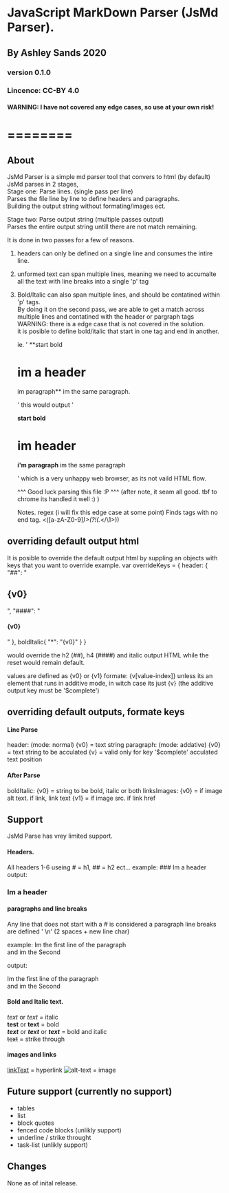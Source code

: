 # JavaScript MarkDown Parser (JsMd Parser).
## By Ashley Sands 2020 
### version 0.1.0
### Lincence: CC-BY 4.0
#### WARNING: I have not covered any edge cases, so use at your own risk!
========
===
## About
JsMd Parser is a simple md parser tool that convers to html (by default)   
JsMd parses in 2 stages,  
Stage one: Parse lines.                 (single pass per line)  
Parses the file line by line to define headers and paragraphs.  
Building the output string without formating/images ect.  

Stage two: Parse output string          (multiple passes output)  
Parses the entire output string untill there are not match remaining.  

It is done in two passes for a few of reasons.  
1. headers can only be defined on a single line and consumes the intire line.  
2. unformed text can span multiple lines, meaning we need to accumalte all the text with line breaks
   into a single 'p' tag

3. Bold/Italic can also span multiple lines, and should be contatined within 'p' tags.  
   By doing it on the second pass, we are able to get a match across multiple lines
   and contatined with the header or pargraph tags
   WARNING: there is a edge case that is not covered in the solution.  
   it is posible to define bold/italic that start in one tag and end in another.  
     
   ie.
   '
   **start bold
   # im a header
   im paragraph** im the same paragraph.

   '
    this would output
    '<p><b>start bold</p><h1>im header</h1><p>i'm paragraph </b> im the same paragraph</p>'
    which is a very unhappy web browser, as its not vaild HTML flow.
    
    ^^^ Good luck parsing this file :P ^^^
    (after note, it seam all good. tbf to chrome its handled it well :) )


    Notes. regex (i will fix this edge case at some point)
    Finds tags with no end tag.
    <([a-zA-Z0-9]*)>(?!(.*<\/\1>))

## overriding default output html
It is posible to override the default output html by suppling an objects with keys that you want to override
example.
var overrideKeys = {
    header: {
        "##": "<h2 class='myClass'>{v0}</h2>",
        "####": "<h4 class='myClass'>{v0}</h4>"
    },
    boldItalic{
        "*": "<span class='MyItalicClass'>{v0}</span>"
    }
}

would override the h2 (##), h4 (####) and italic output HTML while the reset would remain default.

values are defined as {v0} or {v1} formate: {v[value-index]}
unless its an element that runs in additive mode, in witch case its just {v} (the additive output key must be '$complete')

## overriding default outputs, formate keys
#### Line Parse
header:     (mode: normal)
{v0}    = text string
paragraph:  (mode: addative)
{v0}    = text string to be acculated
{v}     = valid only for key '$complete' acculated text position

#### After Parse
boldItalic:
{v0}    = string to be bold, italic or both
linksImages:
{v0}    = if image alt text. if link, link text
{v1}    = if image src. if link href



## Support
JsMd Parse has vrey limited support.

#### Headers.
All headers 1-6 useing # = h1, ## = h2 ect...
example: ### Im a header
output: <h3> Im a header </h3>

#### paragraphs and line breaks
Any line that does not start with a # is considered a paragraph
line breaks are defined '  \n' (2 spaces + new line char)

example: 
Im the first line of the paragraph  
and im the Second

output: 
<p>Im the first line of the paragraph<br />and im the Second</p>

#### Bold and Italic text.
*text* or _text_   = italic  
**test** or __text__  = bold  
***text*** or  __*text*__  or **_text_** = bold and italic  
~~text~~ = strike through

#### images and links
[linkText](link-href) = hyperlink
![alt-text](image-src) = image

## Future support (currently no support)
- tables  
- list  
- block quotes  
- fenced code blocks (unlikly support)  
- underline / strike throught  
- task-list (unlikly support)  

## Changes
None as of inital release.
